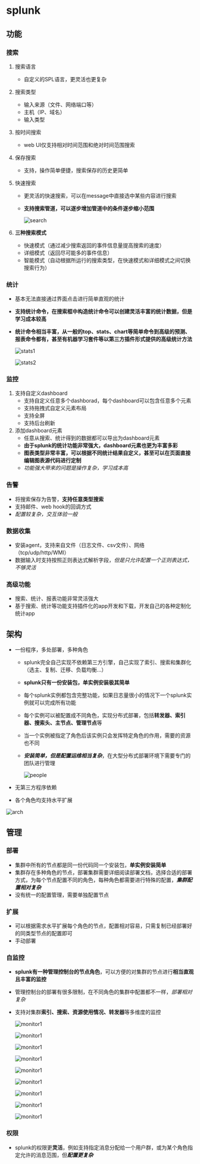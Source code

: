 # splunk

## 功能

### 搜索

1. 搜索语言

   * 自定义的SPL语言，更灵活也更复杂

2. 搜索类型

   * 输入来源（文件、网络端口等）
   * 主机（IP、域名）
   * 输入类型

3. 按时间搜索

   * web UI仅支持相对时间范围和绝对时间范围搜索

4. 保存搜索

   * 支持，操作简单便捷，搜索保存的历史更简单

5. 快速搜索

   * 更灵活的快速搜索，可以在message中直接选中某些内容进行搜索

   * **支持搜索管道，可以逐步增加管道中的条件逐步缩小范围**

     ![search](img/splunk-search.png)

6. **三种搜索模式**

   * 快速模式（通过减少搜索返回的事件信息量提高搜索的速度）
   * 详细模式（返回尽可能多的事件信息）
   * 智能模式（自动根据所运行的搜索类型，在快速模式和详细模式之间切换搜索行为）

### 统计

* 基本无法直接通过界面点击进行简单直观的统计

* **支持统计命令，在搜索框中构造统计命令可以创建灵活丰富的统计数据，但是学习成本较高**

* **统计命令相当丰富，从一般的top、stats、chart等简单命令到高级的预测、报表命令都有，甚至有机器学习套件等以第三方插件形式提供的高级统计方法**

  ![stats1](img/splunk-stats-1.png)

  ![stats2](img/splunk-stats-2.png)

### 监控

1. 支持自定义dashboard
   - 支持自定义任意多个dashborad，每个dashboard可以包含任意多个元素
   - 支持拖拽式自定义元素布局
   - 支持全屏
   - 支持后台刷新
2. 添加dashboard元素
   * 任意从搜索、统计得到的数据都可以导出为dashboard元素
   * **由于splunk的统计功能非常强大，dashboard元素也更为丰富多彩**
   * **图表类型非常丰富，可以根据不同统计结果自定义，甚至可以在页面直接编辑图表源代码进行定制**
   * *功能强大带来的问题是操作复杂，学习成本高*

### 告警

* 将搜索保存为告警，**支持任意类型搜索**
* 支持邮件、web hook的回调方式
* *配置较复杂，交互体验一般*



### 数据收集

* 安装agent，支持来自文件（日志文件、csv文件）、网络（tcp/udp/http/WMI）
* 数据输入时支持按照正则表达式解析字段，*但是只允许配置一个正则表达式，不够灵活*

### 高级功能

* 搜索、统计、报表功能非常灵活强大
* 基于搜索、统计等功能支持插件化的app开发和下载，开发自己的各种定制化统计app



## 架构

* 一份程序，多处部署，多种角色

  * splunk完全自己实现不依赖第三方引擎，自己实现了索引、搜索和集群化（选主、复制、迁移、负载均衡...）


  * **splunk只有一份安装包，单实例安装极其简单**

  * 每个splunk实例都包含完整功能，如果日志量很小的情况下一个splunk实例就可以完成所有功能

  * 每个实例可以被配置成不同角色，实现分布式部署，包括**转发器、索引器、搜索头、主节点、管理节点**等

  * 当一个实例被指定了角色后该实例只会发挥特定角色的作用，需要的资源也不同

  * ***安装简单，但是配置运维相当复杂***，在大型分布式部署环境下需要专门的团队进行管理

    ![people](img/splunk-people.png)

* 无第三方程序依赖

* 各个角色均支持水平扩展

![arch](img/splunk-arch.png)



## 管理

### 部署

* 集群中所有的节点都是同一份代码同一个安装包，**单实例安装简单**
* 集群存在多种角色的节点，部署集群需要详细阅读部署文档，选择合适的部署方式，为每个节点配置不同的角色，每种角色都需要进行特殊的配置，***集群配置相对复杂***
* 没有统一的配置管理，需要单独配置节点

### 扩展

* 可以根据需求水平扩展每个角色的节点，配置相对容易，只需复制已经部署好的同类型节点的配置即可
* 手动部署

### 自监控

* **splunk有一种管理控制台的节点角色**，可以方便的对集群的节点进行**相当直观且丰富的监控**

* 管理控制台的部署有很多限制，在不同角色的集群中配置都不一样，*部署相对复杂*

* 支持对集群**索引、搜索、资源使用情况、转发器**等多维度的监控

  ![monitor1](img/splunk-monitor-1.png)

  ![monitor1](img/splunk-monitor-2.png)

  ![monitor1](img/splunk-monitor-3.png)

  ![monitor1](img/splunk-monitor-4.png)

  ![monitor1](img/splunk-monitor-5.png)

  ![monitor1](img/splunk-monitor-6.png)

  ![monitor1](img/splunk-monitor-7.png)

  ![monitor1](img/splunk-monitor-8.png)

  ![monitor1](img/splunk-monitor-9.png)

### 权限

* splunk的权限更**灵活**，例如支持指定消息分配给一个用户群，或为某个角色指定允许的消息范围，但***配置更复杂***



